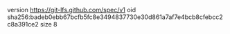 version https://git-lfs.github.com/spec/v1
oid sha256:badeb0ebb67bcfb5fc8e3494837730e30d861a7af7e4bcb8cfebcc2c8a391ce2
size 8
